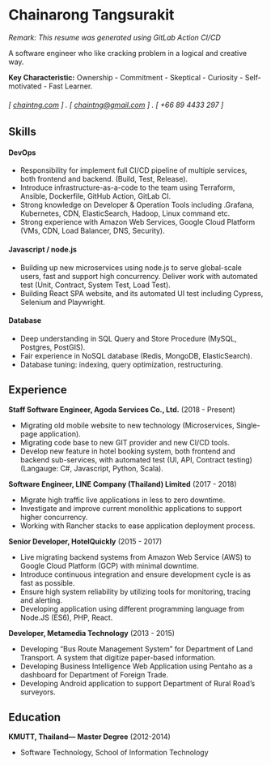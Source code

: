 Chainarong Tangsurakit
======
*Remark: This resume was generated using GitLab Action CI/CD*

A software engineer who like cracking problem in a logical and creative way.

**Key Characteristic:** Ownership - Commitment - Skeptical - Curiosity - Self-motivated - Fast Learner.

###### [ [chaintng.com](https://chaintng.com) ] . [ chaintng@gmail.com ] . [ +66 89 4433 297 ]

Skills
--------
#### DevOps
- Responsibility for implement full CI/CD pipeline of multiple services, both frontend and backend. (Build, Test, Release).
- Introduce infrastructure-as-a-code to the team using Terraform, Ansible, Dockerfile, GitHub Action, GitLab CI.
- Strong knowledge on Developer & Operation Tools including  .Grafana, Kubernetes, CDN, ElasticSearch, Hadoop, Linux command etc.
- Strong experience with Amazon Web Services, Google Cloud Platform (VMs, CDN, Load Balancer, DNS, Security).

#### Javascript / node.js
- Building up new microservices using node.js to serve global-scale users, fast and support high concurrency. Deliver work with automated test (Unit, Contract, System Test, Load Test).
- Building React SPA website, and its automated UI test including Cypress, Selenium and Playwright.

#### Database
- Deep understanding in SQL Query and Store Procedure (MySQL, Postgres, PostGIS).
- Fair experience in NoSQL database (Redis, MongoDB, ElasticSearch).
- Database tuning: indexing, query optimization, restructuring.


Experience
---------
**Staff Software Engineer, Agoda Services Co., Ltd.** (2018 - Present)
- Migrating old mobile website to new technology (Microservices, Single-page application).
- Migrating code base to new GIT provider and new CI/CD tools.
- Develop new feature in hotel booking system, both frontend and backend sub-services, with automated test (UI, API, Contract testing) (Langauge: C#, Javascript, Python, Scala).

**Software Engineer, LINE Company (Thailand) Limited** (2017 - 2018)
- Migrate high traffic live applications in less to zero downtime.
- Investigate and improve current monolithic applications to support higher concurrency.
- Working with Rancher stacks to ease application deployment process.

**Senior Developer, HotelQuickly** (2015 - 2017)
- Live migrating backend systems from Amazon Web Service (AWS) to Google Cloud Platform (GCP) with minimal downtime.
- Introduce continuous integration and ensure development cycle is as fast as possible.
- Ensure high system reliability by utilizing tools for monitoring, tracing and alerting.
- Developing application using different programming language from Node.JS (ES6), PHP, React.

**Developer, Metamedia Technology** (2013 - 2015)
- Developing “Bus Route Management System” for Department of Land Transport. A system that digitize paper-based information.
- Developing Business Intelligence Web Application using Pentaho as a dashboard for Department of Foreign Trade.
- Developing Android application to support Department of Rural Road’s surveyors.

Education
---------
**KMUTT, Thailand— Master Degree** (2012-2014)
- Software Technology, School of Information Technology 
